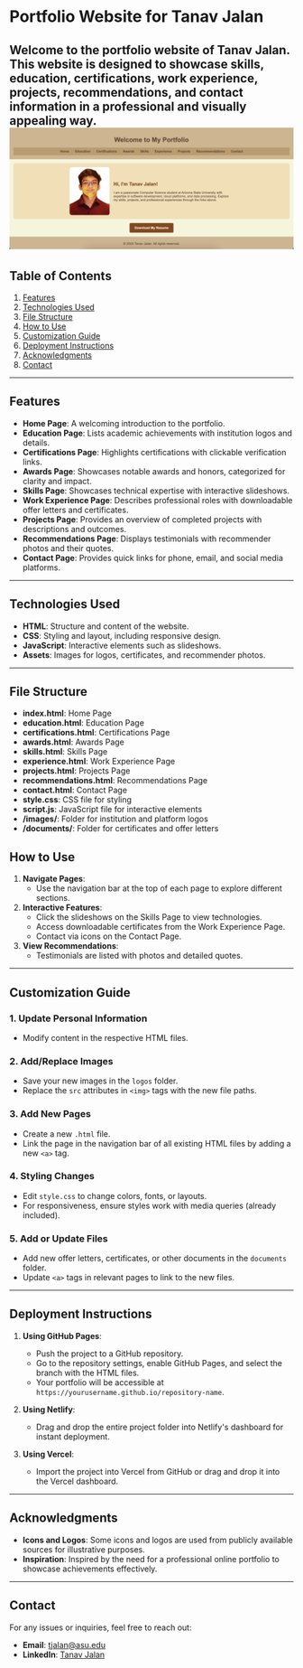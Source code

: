 # Portfolio Website for Tanav Jalan

Welcome to the portfolio website of **Tanav Jalan**. This website is designed to showcase skills, education, certifications, work experience, projects, recommendations, and contact information in a professional and visually appealing way.
![Screenshot of Portfolio Website](images/portfolio-main.png)
---

## Table of Contents
1. [Features](#features)
2. [Technologies Used](#technologies-used)
3. [File Structure](#file-structure)
4. [How to Use](#how-to-use)
5. [Customization Guide](#customization-guide)
6. [Deployment Instructions](#deployment-instructions)
7. [Acknowledgments](#acknowledgments)
8. [Contact](#Contact)

---

## Features
- **Home Page**: A welcoming introduction to the portfolio.
- **Education Page**: Lists academic achievements with institution logos and details.
- **Certifications Page**: Highlights certifications with clickable verification links.
- **Awards Page**: Showcases notable awards and honors, categorized for clarity and impact.
- **Skills Page**: Showcases technical expertise with interactive slideshows.
- **Work Experience Page**: Describes professional roles with downloadable offer letters and certificates.
- **Projects Page**: Provides an overview of completed projects with descriptions and outcomes.
- **Recommendations Page**: Displays testimonials with recommender photos and their quotes.
- **Contact Page**: Provides quick links for phone, email, and social media platforms.

---

## Technologies Used
- **HTML**: Structure and content of the website.
- **CSS**: Styling and layout, including responsive design.
- **JavaScript**: Interactive elements such as slideshows.
- **Assets**: Images for logos, certificates, and recommender photos.

---

## File Structure
- **index.html**: Home Page  
- **education.html**: Education Page  
- **certifications.html**: Certifications Page
- **awards.html**: Awards Page
- **skills.html**: Skills Page    
- **experience.html**: Work Experience Page
- **projects.html**: Projects Page  
- **recommendations.html**: Recommendations Page  
- **contact.html**: Contact Page  
- **style.css**: CSS file for styling  
- **script.js**: JavaScript file for interactive elements  
- **/images/**: Folder for institution and platform logos  
- **/documents/**: Folder for certificates and offer letters  

## How to Use
1. **Navigate Pages**:
   - Use the navigation bar at the top of each page to explore different sections.
2. **Interactive Features**:
   - Click the slideshows on the Skills Page to view technologies.
   - Access downloadable certificates from the Work Experience Page.
   - Contact via icons on the Contact Page.
3. **View Recommendations**:
   - Testimonials are listed with photos and detailed quotes.

---

## Customization Guide
### 1. **Update Personal Information**
- Modify content in the respective HTML files.

### 2. **Add/Replace Images**
- Save your new images in the `logos` folder.
- Replace the `src` attributes in `<img>` tags with the new file paths.

### 3. **Add New Pages**
- Create a new `.html` file.
- Link the page in the navigation bar of all existing HTML files by adding a new `<a>` tag.

### 4. **Styling Changes**
- Edit `style.css` to change colors, fonts, or layouts.
- For responsiveness, ensure styles work with media queries (already included).

### 5. **Add or Update Files**
- Add new offer letters, certificates, or other documents in the `documents` folder.
- Update `<a>` tags in relevant pages to link to the new files.

---

## Deployment Instructions
1. **Using GitHub Pages**:
   - Push the project to a GitHub repository.
   - Go to the repository settings, enable GitHub Pages, and select the branch with the HTML files.
   - Your portfolio will be accessible at `https://yourusername.github.io/repository-name`.

2. **Using Netlify**:
   - Drag and drop the entire project folder into Netlify's dashboard for instant deployment.

3. **Using Vercel**:
   - Import the project into Vercel from GitHub or drag and drop it into the Vercel dashboard.

---

## Acknowledgments
- **Icons and Logos**: Some icons and logos are used from publicly available sources for illustrative purposes.
- **Inspiration**: Inspired by the need for a professional online portfolio to showcase achievements effectively.

---

## Contact
For any issues or inquiries, feel free to reach out:
- **Email**: tjalan@asu.edu
- **LinkedIn**: [Tanav Jalan](https://www.linkedin.com/in/tanav-jalan/)
